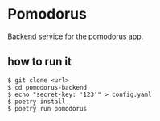 # Pomodorus

Backend service for the pomodorus app.

## how to run it
``` shell
$ git clone <url>
$ cd pomodorus-backend
$ echo "secret-key: '123'" > config.yaml
$ poetry install
$ poetry run pomodorus
```
